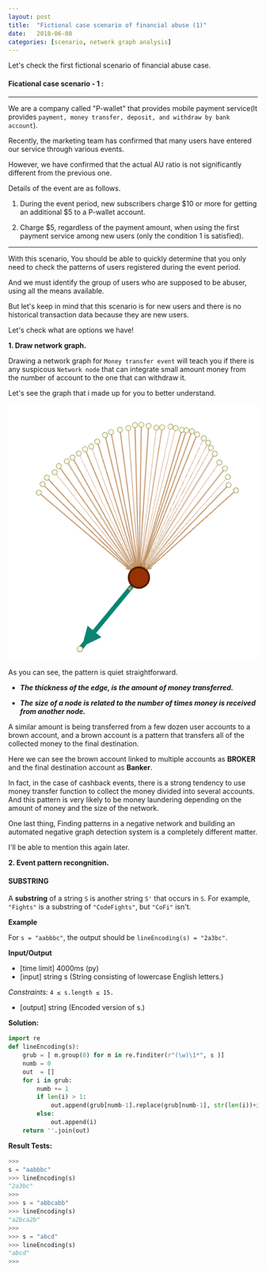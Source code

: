 ```yaml
---
layout: post
title:  "Fictional case scenario of financial abuse (1)"
date:   2018-06-08 
categories: [scenario, network graph analysis]
---
```



Let's check the first fictional scenario of financial abuse case.

#### Ficational case scenario - 1 : 

* * *

We are a company called "P-wallet" that provides mobile payment service(It provides `payment, money transfer, deposit, and withdraw by bank account`).

Recently, the marketing team has confirmed that many users have entered our service through various events.

However, we have confirmed that the actual AU ratio is not significantly different from the previous one.

Details of the event are as follows.

1. During the event period, new subscribers charge $10 or more for getting an additional $5 to a P-wallet account.

2. Charge $5, regardless of the payment amount, when using the first payment service among new users (only the condition 1 is satisfied).

* * *

With this scenario, You should be able to quickly determine that you only need to check the patterns of users registered during the event period. 

And we must identify the group of users who are supposed to be abuser, using all the means available.

But let's keep in mind that this scenario is for new users and there is no historical transaction data because they are new users.

Let's check what are options we have! 

**1. Draw network graph.**

Drawing a network graph for `Money transfer event` will teach you if there is any suspicous `Network node` that can integrate small amount money from the number of account to the one that can withdraw it.  

Let's see the graph that i made up for you to better understand. 
    
![screenshot_1](/static/img/sample_abuser.jpg)

As you can see, the pattern is quiet straightforward. 

  - ***The thickness of the edge, is the amount of money transferred.***

  - ***The size of a node is related to the number of times money is received from another node.***
    
A similar amount is being transferred from a few dozen user accounts to a brown account, and a brown account is a pattern that transfers all of the collected money to the final destination.

Here we can see the brown account linked to multiple accounts as **BROKER** and the final destination account as **Banker**.   

In fact, in the case of cashback events, there is a strong tendency to use money transfer function to collect the money divided into several accounts. And this pattern is very likely to be money laundering depending on the amount of money and the size of the network.

One last thing, Finding patterns in a negative network and building an automated negative graph detection system is a completely different matter.

I'll be able to mention this again later.

**2. Event pattern recongnition.**

#### SUBSTRING

A **substring** of a string `S` is another string `S'` that occurs in `S`. For example, `"Fights"` is a substring of `"CodeFights"`, but `"CoFi"` isn't.

**Example**

For `s = "aabbbc"`, the output should be `lineEncoding(s) = "2a3bc"`.

**Input/Output**

* [time limit] 4000ms (py)
* [input] string s (String consisting of lowercase English letters.)

_Constraints:_ `4 ≤ s.length ≤ 15.`

* [output] string (Encoded version of s.)

**Solution:**

```python
import re
def lineEncoding(s):
    grub = [ m.group(0) for m in re.finditer(r"(\w)\1*", s )]
    numb = 0
    out  = []
    for i in grub:
        numb += 1
        if len(i) > 1:
            out.append(grub[numb-1].replace(grub[numb-1], str(len(i))+i[0]))
        else:
            out.append(i)
    return ''.join(out)
```

**Result Tests:**

```python
>>>
s = "aabbbc"
>>> lineEncoding(s)
"2a3bc"
>>>
>>> s = "abbcabb"
>>> lineEncoding(s)
"a2bca2b"
>>>
>>> s = "abcd"
>>> lineEncoding(s)
"abcd"
>>>
```
